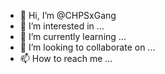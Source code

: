 - 👋 Hi, I’m @CHPSxGang
- 👀 I’m interested in ...
- 🌱 I’m currently learning ...
- 💞️ I’m looking to collaborate on ...
- 📫 How to reach me ...

<!---
champakkarabi/champakkarabi is a ✨ special ✨ repository because its `README.md` (this file) appears on your GitHub profile.
You can click the Preview link to take a look at your changes.
--->
